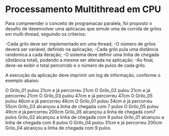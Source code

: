 # Processamento Multithread em CPU
 
 Para compreender o conceito de programacao paralela, foi proposto o desafio de desenvolver uma aplicacao que simule uma de corrida de grilos em multi-thread, seguindo os criterios:

-Cada grilo deve ser implementado em uma thread;
-O número de grilos deverá ser variável, definido na aplicação;
-Cada grilo pula uma distância randomica a cada iteração;
-O sistema deve definir uma linha de chegada (distância total), podendo a mesma ser alterada na aplicação;
-Ao final, deve-se exibir o total percorrido e o número de pulos de cada grilo.
 
A execução da aplicação deve imprimir um log de informação, conforme o exemplo abaixo:
 
 
O Grilo_01 pulou 21cm        e já percorreu 21cm
O Grilo_02 pulou 21cm        e já percorreu 21cm
O Grilo_03 pulou 47cm        e já percorreu 47cm
O Grilo_05 pulou 46cm        e já percorreu 46cm
O Grilo_01 pulou 34cm        e já percorreu 55cm
Grilo_03 alcançou a linha de chegada com 7 pulos
O Grilo_05 pulou 49cm        e já percorreu 200cm
Grilo_05 alcançou a linha de chegada com7 pulos
Grilo_02 alcançou a linha de chegada com 9 pulos
Grilo_01 alcançou a linha de chegada com 8 pulos
O Grilo_04 pulou 31cm        e já percorreu 200cm
Grilo_04 alcançou a linha de chegada com 9 pulos

